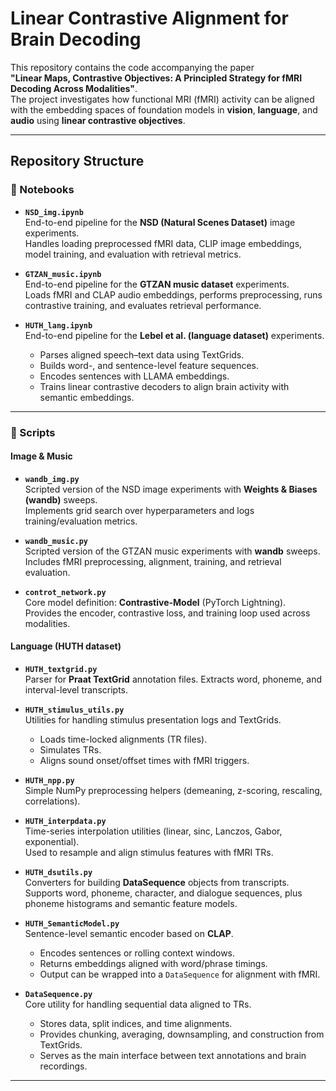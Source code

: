 # Linear Contrastive Alignment for Brain Decoding

This repository contains the code accompanying the paper  
**"Linear Maps, Contrastive Objectives: A Principled Strategy for fMRI Decoding Across Modalities"**.  
The project investigates how functional MRI (fMRI) activity can be aligned with the embedding spaces of foundation models in **vision**, **language**, and **audio** using **linear contrastive objectives**.

---

## Repository Structure

### 📓 Notebooks
- **`NSD_img.ipynb`**  
  End-to-end pipeline for the **NSD (Natural Scenes Dataset)** image experiments.  
  Handles loading preprocessed fMRI data, CLIP image embeddings, model training, and evaluation with retrieval metrics.

- **`GTZAN_music.ipynb`**  
  End-to-end pipeline for the **GTZAN music dataset** experiments.  
  Loads fMRI and CLAP audio embeddings, performs preprocessing, runs contrastive training, and evaluates retrieval performance.

- **`HUTH_lang.ipynb`**  
  End-to-end pipeline for the **Lebel et al. (language dataset)** experiments.  
  - Parses aligned speech–text data using TextGrids.  
  - Builds word-, and sentence-level feature sequences.  
  - Encodes sentences with LLAMA embeddings.  
  - Trains linear contrastive decoders to align brain activity with semantic embeddings.  

---

### 📜 Scripts

#### Image & Music
- **`wandb_img.py`**  
  Scripted version of the NSD image experiments with **Weights & Biases (wandb)** sweeps.  
  Implements grid search over hyperparameters and logs training/evaluation metrics.

- **`wandb_music.py`**  
  Scripted version of the GTZAN music experiments with **wandb** sweeps.  
  Includes fMRI preprocessing, alignment, training, and retrieval evaluation.

- **`controt_network.py`**  
  Core model definition: **Contrastive-Model** (PyTorch Lightning).  
  Provides the encoder, contrastive loss, and training loop used across modalities.

#### Language (HUTH dataset)
- **`HUTH_textgrid.py`**  
  Parser for **Praat TextGrid** annotation files. Extracts word, phoneme, and interval-level transcripts.

- **`HUTH_stimulus_utils.py`**  
  Utilities for handling stimulus presentation logs and TextGrids.  
  - Loads time-locked alignments (TR files).  
  - Simulates TRs.  
  - Aligns sound onset/offset times with fMRI triggers.

- **`HUTH_npp.py`**  
  Simple NumPy preprocessing helpers (demeaning, z-scoring, rescaling, correlations).

- **`HUTH_interpdata.py`**  
  Time-series interpolation utilities (linear, sinc, Lanczos, Gabor, exponential).  
  Used to resample and align stimulus features with fMRI TRs.

- **`HUTH_dsutils.py`**  
  Converters for building **DataSequence** objects from transcripts.  
  Supports word, phoneme, character, and dialogue sequences, plus phoneme histograms and semantic feature models.

- **`HUTH_SemanticModel.py`**  
  Sentence-level semantic encoder based on **CLAP**.  
  - Encodes sentences or rolling context windows.  
  - Returns embeddings aligned with word/phrase timings.  
  - Output can be wrapped into a `DataSequence` for alignment with fMRI.

- **`DataSequence.py`**  
  Core utility for handling sequential data aligned to TRs.  
  - Stores data, split indices, and time alignments.  
  - Provides chunking, averaging, downsampling, and construction from TextGrids.  
  - Serves as the main interface between text annotations and brain recordings.

---

